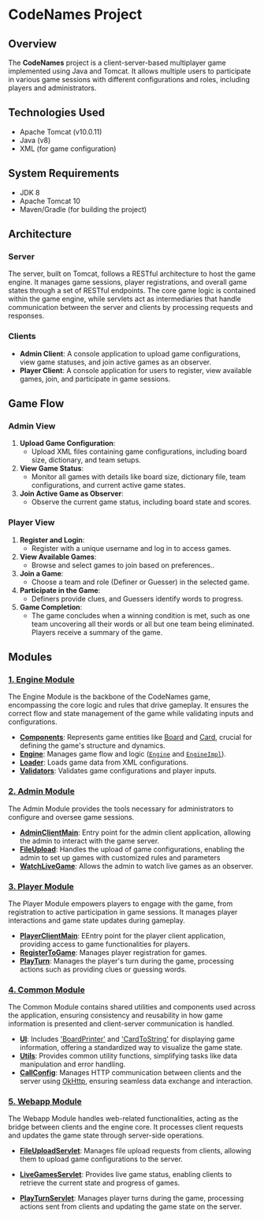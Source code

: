 # CodeNames Project

## Overview
The **CodeNames** project is a client-server-based multiplayer game implemented using Java and Tomcat. It allows multiple users to participate in various game sessions with different configurations and roles, including players and administrators.


## Technologies Used
- Apache Tomcat (v10.0.11)
- Java (v8)
- XML (for game configuration)

## System Requirements
- JDK 8
- Apache Tomcat 10
- Maven/Gradle (for building the project)

## Architecture

### Server

The server, built on Tomcat, follows a RESTful architecture to host the game engine. It manages game sessions, player registrations, and overall game states through a set of RESTful endpoints. The core game logic is contained within the game engine, while servlets act as intermediaries that handle communication between the server and clients by processing requests and responses.

### Clients
- **Admin Client**: A console application to upload game configurations, view game statuses, and join active games as an observer.
- **Player Client**: A console application for users to register, view available games, join, and participate in game sessions.

## Game Flow

### Admin View
1. **Upload Game Configuration**:
   - Upload XML files containing game configurations, including board size, dictionary, and team setups.
2. **View Game Status**:
   - Monitor all games with details like board size, dictionary file, team configurations, and current active game states.
3. **Join Active Game as Observer**:
   - Observe the current game status, including board state and scores.

### Player View
1. **Register and Login**:
   - Register with a unique username and log in to access games.
2. **View Available Games**:
   - Browse and select games to join based on preferences..
3. **Join a Game**:
   - Choose a team and role (Definer or Guesser) in the selected game.
4. **Participate in the Game**:
   - Definers provide clues, and Guessers identify words to progress.
5. **Game Completion**:
   - The game concludes when a winning condition is met, such as one team uncovering all their words or all but one team being eliminated. Players receive a summary of the game.

## Modules

### [1. Engine Module](/engine)
The Engine Module is the backbone of the CodeNames game, encompassing the core logic and rules that drive gameplay. It ensures the correct flow and state management of the game while validating inputs and configurations.
- **[Components](/engine/src/components)**: Represents game entities like [Board](/engine/src/components/board) and [Card](/engine/src/components/card), crucial for defining the game's structure and dynamics.
- **[Engine](/engine/src/engine)**: Manages game flow and logic ([`Engine`](/engine/src/engine/engine/Engine.java) and [`EngineImpl`](/engine/src/engine/engine/EngineImpl.java)).
- **[Loader](/engine/src/engine/data/loader)**: Loads game data from XML configurations.
- **[Validators](/engine/src/engine/data/validators)**: Validates game configurations and player inputs.

### [2. Admin Module](/adminclient)
The Admin Module provides the tools necessary for administrators to configure and oversee game sessions.
- **[AdminClientMain](/adminclient/src/AdminClientMain.java)**: Entry point for the admin client application, allowing the admin to interact with the game server.
- **[FileUpload](/adminclient/src/FileUpload.java)**: Handles the upload of game configurations, enabling the admin to set up games with customized rules and parameters
- **[WatchLiveGame](/adminclient/src/WatchLiveGame.java)**: Allows the admin to watch live games as an observer.

### [3. Player Module](/playerclient)
The Player Module empowers players to engage with the game, from registration to active participation in game sessions. It manages player interactions and game state updates during gameplay.
- **[PlayerClientMain](/playerclient/src/PlayerClientMain.java)**: EEntry point for the player client application, providing access to game functionalities for players.
- **[RegisterToGame](/playerclient/src/RegisterToGame.java)**: Manages player registration for games.
- **[PlayTurn](/playerclient/src/PlayTurn.java)**: Manages the player's turn during the game, processing actions such as providing clues or guessing words.

### [4. Common Module](/common)
The Common Module contains shared utilities and components used across the application, ensuring consistency and reusability in how game information is presented and client-server communication is handled.
- **[UI](/common/src/ui)**: Includes ['BoardPrinter'](/common/src/ui/BoardPrinter.java) and ['CardToString'](/common/src/ui/CardToString.java) for displaying game information, offering a standardized way to visualize the game state.
- **[Utils](/common/src/utils)**: Provides common utility functions, simplifying tasks like data manipulation and error handling.
- **[CallConfig](/common/src/callconfig)**:  Manages HTTP communication between clients and the server using [OkHttp](https://github.com/square/okhttp), ensuring seamless data exchange and interaction.

### [5. Webapp Module](/webapp)
The Webapp Module handles web-related functionalities, acting as the bridge between clients and the engine core. It processes client requests and updates the game state through server-side operations.
- **[FileUploadServlet](/webapp/src/adminServlets/FileUploadServlet.java)**: Manages file upload requests from clients, allowing them to upload game configurations to the server.
- **[LiveGamesServlet](/webapp/src/adminServlets/LiveGamesServlet.java)**: Provides live game status, enabling clients to retrieve the current state and progress of games.

- **[PlayTurnServlet](/webapp/src/playerServlets/PlayTurnServlet.java)**: Manages player turns during the game, processing actions sent from clients and updating the game state on the server.
